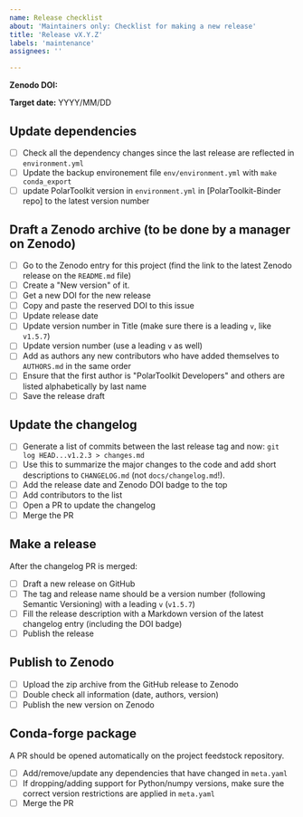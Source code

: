 ```yaml
---
name: Release checklist
about: 'Maintainers only: Checklist for making a new release'
title: 'Release vX.Y.Z'
labels: 'maintenance'
assignees: ''

---
```


**Zenodo DOI:**

<!-- Optional -->
**Target date:** YYYY/MM/DD

## Update dependencies

- [ ] Check all the dependency changes since the last release are  reflected in `environment.yml`
- [ ] Update the backup environement file `env/environment.yml` with `make conda_export`
- [ ] update PolarToolkit version in `environment.yml` in [PolarToolkit-Binder repo] to the latest version number

## Draft a Zenodo archive (to be done by a manager on Zenodo)

- [ ] Go to the Zenodo entry for this project (find the link to the latest Zenodo release on the `README.md` file)
- [ ] Create a "New version" of it.
- [ ] Get a new DOI for the new release
- [ ] Copy and paste the reserved DOI to this issue
- [ ] Update release date
- [ ] Update version number in Title (make sure there is a leading `v`, like `v1.5.7`)
- [ ] Update version number (use a leading `v` as well)
- [ ] Add as authors any new contributors who have added themselves to `AUTHORS.md` in the same order
- [ ] Ensure that the first author is "PolarToolkit Developers" and others are listed alphabetically by last name
- [ ] Save the release draft

## Update the changelog

- [ ] Generate a list of commits between the last release tag and now: `git log HEAD...v1.2.3 > changes.md`
- [ ] Use this to summarize the major changes to the code and add short descriptions to `CHANGELOG.md` (not `docs/changelog.md`!).
- [ ] Add the release date and Zenodo DOI badge to the top
- [ ] Add contributors to the list
- [ ] Open a PR to update the changelog
- [ ] Merge the PR

## Make a release

After the changelog PR is merged:

- [ ] Draft a new release on GitHub
- [ ] The tag and release name should be a version number (following Semantic Versioning) with a leading `v` (`v1.5.7`)
- [ ] Fill the release description with a Markdown version of the latest changelog entry (including the DOI badge)
- [ ] Publish the release

## Publish to Zenodo

- [ ] Upload the zip archive from the GitHub release to Zenodo
- [ ] Double check all information (date, authors, version)
- [ ] Publish the new version on Zenodo

## Conda-forge package

A PR should be opened automatically on the project feedstock repository.

- [ ] Add/remove/update any dependencies that have changed in `meta.yaml`
- [ ] If dropping/adding support for Python/numpy versions, make sure the correct version restrictions are applied in `meta.yaml`
- [ ] Merge the PR
